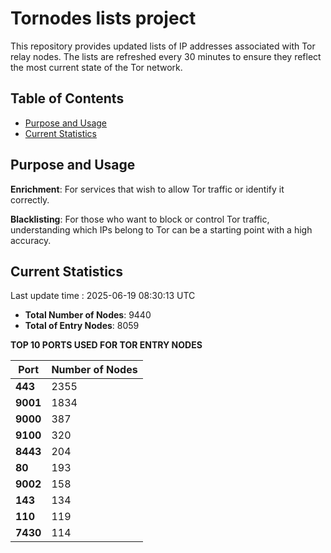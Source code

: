 # Tornodes lists project

This repository provides updated lists of IP addresses associated with Tor relay nodes. The lists are refreshed every 30 minutes to ensure they reflect the most current state of the Tor network.

## Table of Contents

- [Purpose and Usage](#purpose-and-usage)
- [Current Statistics](#current-statistics)


## Purpose and Usage

**Enrichment**: For services that wish to allow Tor traffic or identify it correctly.

**Blacklisting**: For those who want to block or control Tor traffic, understanding which IPs belong to Tor can be a starting point with a high accuracy.

## Current Statistics

Last update time : 2025-06-19 08:30:13 UTC

- **Total Number of Nodes**: 9440
- **Total of Entry Nodes**: 8059

**TOP 10 PORTS USED FOR TOR ENTRY NODES**

| **Port** | **Number of Nodes** |
|------|-----------------|
| **443**   | 2355  |
| **9001**   | 1834  |
| **9000**   | 387  |
| **9100**   | 320  |
| **8443**   | 204  |
| **80**   | 193  |
| **9002**   | 158  |
| **143**   | 134  |
| **110**   | 119  |
| **7430**   | 114  |

